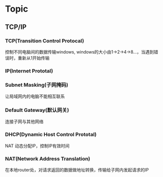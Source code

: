 # Topic

## TCP/IP

### TCP(Transition Control Protocal)

控制不同电脑间的数据传输windows, windows的大小由1->2->4->8...，当遇到错误时，重新从1开始传输

### IP(Internet Prototal)

### Subnet Masking(子网掩码)

让局域网内的电脑不能相互联系

### Default Gateway(默认网关)

连接子网与其他网络

### DHCP(Dynamic Host Control Prototal)
NAT
动态分配IP，控制IP有效时间

### NAT(Network Address Translation)

在本地router处，对请求返回的数据做地址转换，传输给子网内发起请求的IP

